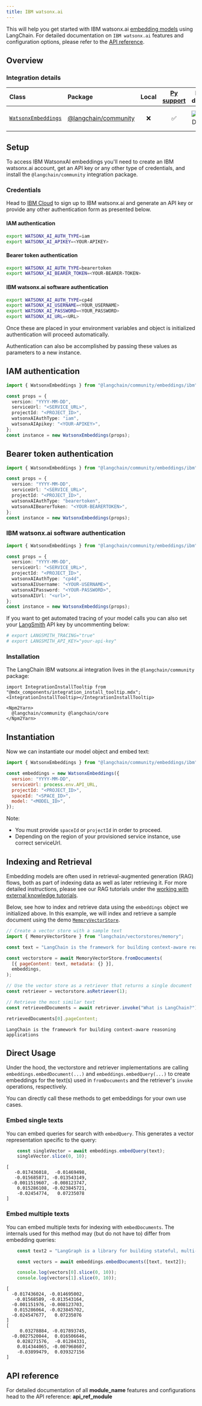 ```yaml
---
title: IBM watsonx.ai
---
```


This will help you get started with IBM watsonx.ai [embedding models](/oss/concepts/embedding_models) using LangChain. For detailed documentation on `IBM watsonx.ai` features and configuration options, please refer to the [API reference](https://api.js.langchain.com/modules/_langchain_community.embeddings_ibm.html).

## Overview
### Integration details


| Class | Package | Local | [Py support](https://python.langchain.com/docs/integrations/text_embedding/ibm_watsonx/) | Package downloads | Package latest |
| :--- | :--- | :---: | :---: |  :---: | :---: |
| [`WatsonxEmbeddings`](https://api.js.langchain.com/classes/_langchain_community.embeddings_ibm.WatsonxEmbeddings.html) | [@langchain/community](https://www.npmjs.com/package/@langchain/community)| ❌ | ✅  | ![NPM - Downloads](https://img.shields.io/npm/dm/@langchain/community?style=flat-square&label=%20&) | ![NPM - Version](https://img.shields.io/npm/v/@langchain/community?style=flat-square&label=%20&) |

## Setup

To access IBM WatsonxAI embeddings you'll need to create an IBM watsonx.ai account, get an API key or any other type of credentials, and install the `@langchain/community` integration package.

### Credentials


Head to [IBM Cloud](https://cloud.ibm.com/login) to sign up to IBM watsonx.ai and generate an API key or provide any other authentication form as presented below.

#### IAM authentication

```bash
export WATSONX_AI_AUTH_TYPE=iam
export WATSONX_AI_APIKEY=<YOUR-APIKEY>
```

#### Bearer token authentication

```bash
export WATSONX_AI_AUTH_TYPE=bearertoken
export WATSONX_AI_BEARER_TOKEN=<YOUR-BEARER-TOKEN>
```

#### IBM watsonx.ai software authentication

```bash
export WATSONX_AI_AUTH_TYPE=cp4d
export WATSONX_AI_USERNAME=<YOUR_USERNAME>
export WATSONX_AI_PASSWORD=<YOUR_PASSWORD>
export WATSONX_AI_URL=<URL>
```

Once these are placed in your environment variables and object is initialized authentication will proceed automatically.

Authentication can also be accomplished by passing these values as parameters to a new instance.

## IAM authentication

```typescript
import { WatsonxEmbeddings } from "@langchain/community/embeddings/ibm";

const props = {
  version: "YYYY-MM-DD",
  serviceUrl: "<SERVICE_URL>",
  projectId: "<PROJECT_ID>",
  watsonxAIAuthType: "iam",
  watsonxAIApikey: "<YOUR-APIKEY>",
};
const instance = new WatsonxEmbeddings(props);
```

## Bearer token authentication

```typescript
import { WatsonxEmbeddings } from "@langchain/community/embeddings/ibm";

const props = {
  version: "YYYY-MM-DD",
  serviceUrl: "<SERVICE_URL>",
  projectId: "<PROJECT_ID>",
  watsonxAIAuthType: "bearertoken",
  watsonxAIBearerToken: "<YOUR-BEARERTOKEN>",
};
const instance = new WatsonxEmbeddings(props);
```

### IBM watsonx.ai software authentication

```typescript
import { WatsonxEmbeddings } from "@langchain/community/embeddings/ibm";

const props = {
  version: "YYYY-MM-DD",
  serviceUrl: "<SERVICE_URL>",
  projectId: "<PROJECT_ID>",
  watsonxAIAuthType: "cp4d",
  watsonxAIUsername: "<YOUR-USERNAME>",
  watsonxAIPassword: "<YOUR-PASSWORD>",
  watsonxAIUrl: "<url>",
};
const instance = new WatsonxEmbeddings(props);
```

If you want to get automated tracing of your model calls you can also set your [LangSmith](https://docs.smith.langchain.com/) API key by uncommenting below:

```bash
# export LANGSMITH_TRACING="true"
# export LANGSMITH_API_KEY="your-api-key"
```

### Installation

The LangChain IBM watsonx.ai integration lives in the `@langchain/community` package:

```{=mdx}
import IntegrationInstallTooltip from "@mdx_components/integration_install_tooltip.mdx";
<IntegrationInstallTooltip></IntegrationInstallTooltip>

<Npm2Yarn>
  @langchain/community @langchain/core
</Npm2Yarn>

```
## Instantiation

Now we can instantiate our model object and embed text:



```javascript
import { WatsonxEmbeddings } from "@langchain/community/embeddings/ibm";

const embeddings = new WatsonxEmbeddings({
  version: "YYYY-MM-DD",
  serviceUrl: process.env.API_URL,
  projectId: "<PROJECT_ID>",
  spaceId: "<SPACE_ID>",
  model: "<MODEL_ID>",
});
```
Note:

- You must provide `spaceId` or `projectId` in order to proceed.
- Depending on the region of your provisioned service instance, use correct serviceUrl.

## Indexing and Retrieval

Embedding models are often used in retrieval-augmented generation (RAG) flows, both as part of indexing data as well as later retrieving it. For more detailed instructions, please see our RAG tutorials under the [working with external knowledge tutorials](/oss/tutorials/#working-with-external-knowledge).

Below, see how to index and retrieve data using the `embeddings` object we initialized above. In this example, we will index and retrieve a sample document using the demo [`MemoryVectorStore`](/oss/integrations/vectorstores/memory).


```javascript
// Create a vector store with a sample text
import { MemoryVectorStore } from "langchain/vectorstores/memory";

const text = "LangChain is the framework for building context-aware reasoning applications";

const vectorstore = await MemoryVectorStore.fromDocuments(
  [{ pageContent: text, metadata: {} }],
  embeddings,
);

// Use the vector store as a retriever that returns a single document
const retriever = vectorstore.asRetriever(1);

// Retrieve the most similar text
const retrievedDocuments = await retriever.invoke("What is LangChain?");

retrievedDocuments[0].pageContent;
```
```output
LangChain is the framework for building context-aware reasoning applications
```
## Direct Usage

Under the hood, the vectorstore and retriever implementations are calling `embeddings.embedDocument(...)` and `embeddings.embedQuery(...)` to create embeddings for the text(s) used in `fromDocuments` and the retriever's `invoke` operations, respectively.

You can directly call these methods to get embeddings for your own use cases.

### Embed single texts

You can embed queries for search with `embedQuery`. This generates a vector representation specific to the query:


```javascript
    const singleVector = await embeddings.embedQuery(text);
    singleVector.slice(0, 10);
```
```output
[
   -0.017436018,  -0.01469498,
   -0.015685871, -0.013543149,
  -0.0011519607, -0.008123747,
    0.015286108, -0.023845721,
    -0.02454774,   0.07235078
]
```
### Embed multiple texts

You can embed multiple texts for indexing with `embedDocuments`. The internals used for this method may (but do not have to) differ from embedding queries:


```javascript
    const text2 = "LangGraph is a library for building stateful, multi-actor applications with LLMs";

    const vectors = await embeddings.embedDocuments([text, text2]);

    console.log(vectors[0].slice(0, 10));
    console.log(vectors[1].slice(0, 10));

```
```output
[
  -0.017436024, -0.014695002,
   -0.01568589, -0.013543164,
  -0.001151976, -0.008123703,
   0.015286064, -0.023845702,
  -0.024547677,   0.07235076
]
[
     0.03278884, -0.017893745,
  -0.0027520044,  0.016506646,
    0.028271576,  -0.01284331,
    0.014344065, -0.007968607,
    -0.03899479,  0.039327156
]
```
## API reference

For detailed documentation of all __module_name__ features and configurations head to the API reference: __api_ref_module__
